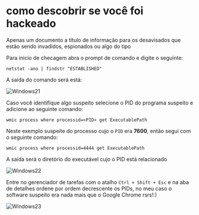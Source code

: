 # como descobrir se você foi hackeado

Apenas um documento a título de informação para os desavisados que estão sendo invadidos, espionados ou algo do tipo

Para inicio de checagem abra o prompt de comando e digite o seguinte:

```prompt
netstat -ano | findstr "ESTABLISHED"
```

A saída do comando será está:

![Windows21](https://github.com/thla21/TricksAndTips/assets/62508225/b1e6f876-7c16-4fa6-bb1b-b0131faf20ea)


Caso você identifique algo suspeito selecione o PID do programa suspeito e adicione ao seguinte comando:

```prompt
wmic process where processid=<PID> get ExecutablePath
```

Neste exemplo suspeite do processo cujo o `PID` era **7600**, então segui com o seguinte comando:

```prompt
wmic process where processid=4444 get ExecutablePath
```

A saída será o diretório do executável cujo o PID está relacionado

![Windows22](https://github.com/thla21/TricksAndTips/assets/62508225/42596dc2-12b2-40b9-a4d5-e48312e7810f)

Entre no gerenciador de tarefas com o atalho `Ctrl + Shift + Esc` e na aba de detalhes ordene por ordem decrescente os PIDs, 
no meu caso o software suspeito era nada mais que o Google Chrome rsrs!:)

![Windows23](https://github.com/thla21/TricksAndTips/assets/62508225/a455bc42-56f1-4fd8-9bd3-985a362ce4ff)

